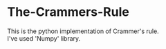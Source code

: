 # The-Crammers-Rule
This is the python implementation of Crammer's rule.<br>
I've used 'Numpy' library.
